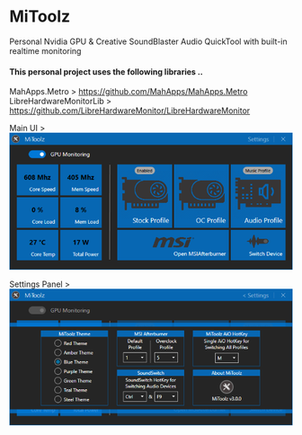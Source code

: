 # MiToolz
Personal Nvidia GPU &amp; Creative SoundBlaster Audio QuickTool with built-in realtime monitoring


#### This personal project uses the following libraries ..
MahApps.Metro > https://github.com/MahApps/MahApps.Metro  
LibreHardwareMonitorLib > https://github.com/LibreHardwareMonitor/LibreHardwareMonitor


Main UI >  
![](images/MiToolz_ImageA.png) 

Settings Panel >  
![](images/MiToolz_ImageB.png) 

